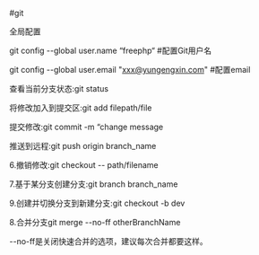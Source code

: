 #git

全局配置

git config --global user.name “freephp“  #配置Git用户名

git config --global user.email "xxx@yungengxin.com" #配置email

查看当前分支状态:git status 

将修改加入到提交区:git add filepath/file

提交修改:git commit -m “change message

推送到远程:git push origin branch_name

6.撤销修改:git checkout -- path/filename

7.基于某分支创建分支:git branch branch_name

9.创建并切换分支到新建分支:git checkout -b dev

8.合并分支git merge --no-ff otherBranchName

--no-ff是关闭快速合并的选项，建议每次合并都要这样。

